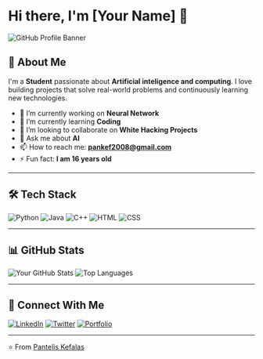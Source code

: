 # Hi there, I'm [Your Name] 👋

![GitHub Profile Banner](https://your-image-link.com/banner.png)

## 🚀 About Me
I'm a **Student** passionate about **Artificial inteligence and computing**. I love building projects that solve real-world problems and continuously learning new technologies.

- 🔭 I’m currently working on **Neural Network**
- 🌱 I’m currently learning **Coding**
- 👯 I’m looking to collaborate on **White Hacking Projects**
- 💬 Ask me about **AI**
- 📫 How to reach me: **pankef2008@gmail.com**
- ⚡ Fun fact: **I am 16 years old**

---

## 🛠️ Tech Stack

![Python](https://img.shields.io/badge/Python-3776AB?style=for-the-badge&logo=python&logoColor=white)
![Java](https://img.shields.io/badge/Java-007396?style=for-the-badge&logo=java&logoColor=white)
![C++](https://img.shields.io/badge/C%2B%2B-00599C?style=for-the-badge&logo=c%2B%2B&logoColor=white)
![HTML](https://img.shields.io/badge/HTML5-E34F26?style=for-the-badge&logo=html5&logoColor=white)
![CSS](https://img.shields.io/badge/CSS3-1572B6?style=for-the-badge&logo=css3&logoColor=white)

---

## 📊 GitHub Stats

![Your GitHub Stats](https://github-readme-stats.vercel.app/api?username=yourusername&show_icons=true&theme=radical)
![Top Languages](https://github-readme-stats.vercel.app/api/top-langs/?username=yourusername&layout=compact&theme=radical)

---

## 🔗 Connect With Me

[![LinkedIn](https://img.shields.io/badge/LinkedIn-0A66C2?style=for-the-badge&logo=linkedin&logoColor=white)](www.linkedin.com/in/pantelis-kefalas-147704208)
[![Twitter](https://img.shields.io/badge/Twitter-1DA1F2?style=for-the-badge&logo=twitter&logoColor=white)](https://x.com/xyiz0)
[![Portfolio](https://img.shields.io/badge/Portfolio-000000?style=for-the-badge&logo=github&logoColor=white)](https://yourportfolio.com)

---

⭐️ From [Pantelis Kefalas](https://github.com/Pantelis0)
